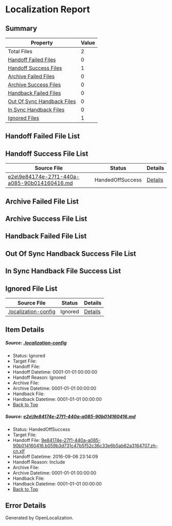 # <a name='report-top'></a> Localization Report

## Summary
 Property | Value 
 -------- | ----- 
 Total Files | 2
[ Handoff Failed Files ](#handoff-failed-list)| 0
[ Handoff Success Files ](#handoff-success-list)| 1
[ Archive Failed Files ](#archive-failed-list)| 0
[ Archive Success Files ](#archive-success-list)| 0
[ Handback Failed Files ](#handback-failed-list)| 0
[ Out Of Sync Handback Files ](#outofsync-handback-success-list)| 0
[ In Sync Handback Files ](#insync-handback-success-list)| 0
[ Ignored Files ](#ignored-list)| 1

## <a name='handoff-failed-list'></a> Handoff Failed File List

## <a name='handoff-success-list'></a> Handoff Success File List
 Source File | Status | Details 
 ----------- | ------ | ------- 
 [e2e\9e84174e-27f1-440a-a085-90b014160416.md](https://github.com/OpenLocalizationTestOrg/ol-test0/blob/9ad5068bc4b106c1298490a7f534c9f7171eecd0/e2e/9e84174e-27f1-440a-a085-90b014160416.md) | HandedOffSuccess | [Details](#7c760579d582189ca5d51b9da15d436e1cf7dd351)

## <a name='archive-failed-list'></a> Archive Failed File List

## <a name='archive-success-list'></a> Archive Success File List

## <a name='handback-failed-list'></a> Handback Failed File List

## <a name='outofsync-handback-success-list'></a> Out Of Sync Handback Success File List

## <a name='insync-handback-success-list'></a> In Sync Handback File Success List

## <a name='ignored-list'></a> Ignored File List
 Source File | Status | Details 
 ----------- | ------ | ------- 
 [.localization-config](https://github.com/OpenLocalizationTestOrg/ol-test0/blob/9ad5068bc4b106c1298490a7f534c9f7171eecd0/.localization-config) | Ignored | [Details](#3d4f252ac210baf56311d7e97dcc2db10974dbd20)

## Item Details
##### <a name='3d4f252ac210baf56311d7e97dcc2db10974dbd20'></a> Source: [.localization-config](https://github.com/OpenLocalizationTestOrg/ol-test0/blob/9ad5068bc4b106c1298490a7f534c9f7171eecd0/.localization-config)
* Status: Ignored
* Target File: 
* Handoff File: 
* Handoff Datetime: 0001-01-01 00:00:00
* Handoff Reason: Ignored
* Archive File: 
* Archive Datetime: 0001-01-01 00:00:00
* Handback File: 
* Handback Datetime: 0001-01-01 00:00:00
* [Back to Top](#report-top)

##### <a name='7c760579d582189ca5d51b9da15d436e1cf7dd351'></a> Source: [e2e\9e84174e-27f1-440a-a085-90b014160416.md](https://github.com/OpenLocalizationTestOrg/ol-test0/blob/9ad5068bc4b106c1298490a7f534c9f7171eecd0/e2e/9e84174e-27f1-440a-a085-90b014160416.md)
* Status: HandedOffSuccess
* Target File: 
* Handoff File: [9e84174e-27f1-440a-a085-90b014160416.b059b3d731c47b5f52c36c33e6b5ab62a3164707.zh-cn.xlf](https://github.com/OpenLocalizationTestOrg/ol-test0-handoff/blob/3bfde9b3b8c155f9bc1bcf736924ba037582aab0/ol-handoff/OpenLocalizationTestOrg/ol-test0-zhcn/ci/ht/9e84174e-27f1-440a-a085-90b014160416.b059b3d731c47b5f52c36c33e6b5ab62a3164707.zh-cn.xlf)
* Handoff Datetime: 2016-09-06 23:14:09
* Handoff Reason: Include
* Archive File: 
* Archive Datetime: 0001-01-01 00:00:00
* Handback File: 
* Handback Datetime: 0001-01-01 00:00:00
* [Back to Top](#report-top)


## Error Details

Generated by OpenLocalization.

